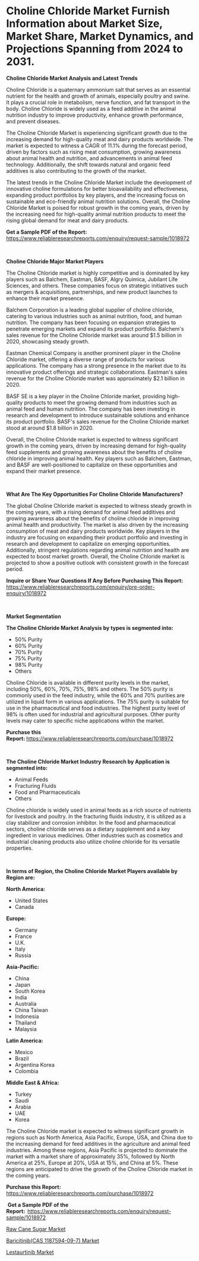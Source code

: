 <p><h1>Choline Chloride Market Furnish Information about Market Size, Market Share, Market Dynamics, and Projections Spanning from 2024 to 2031.</h1></p><p><strong>Choline Chloride Market Analysis and Latest Trends</strong></p>
<p><p>Choline Chloride is a quaternary ammonium salt that serves as an essential nutrient for the health and growth of animals, especially poultry and swine. It plays a crucial role in metabolism, nerve function, and fat transport in the body. Choline Chloride is widely used as a feed additive in the animal nutrition industry to improve productivity, enhance growth performance, and prevent diseases.</p><p>The Choline Chloride Market is experiencing significant growth due to the increasing demand for high-quality meat and dairy products worldwide. The market is expected to witness a CAGR of 11.1% during the forecast period, driven by factors such as rising meat consumption, growing awareness about animal health and nutrition, and advancements in animal feed technology. Additionally, the shift towards natural and organic feed additives is also contributing to the growth of the market.</p><p>The latest trends in the Choline Chloride Market include the development of innovative choline formulations for better bioavailability and effectiveness, expanding product portfolios by key players, and the increasing focus on sustainable and eco-friendly animal nutrition solutions. Overall, the Choline Chloride Market is poised for robust growth in the coming years, driven by the increasing need for high-quality animal nutrition products to meet the rising global demand for meat and dairy products.</p></p>
<p><strong>Get a Sample PDF of the Report:&nbsp;</strong> <a href="https://www.reliableresearchreports.com/enquiry/request-sample/1018972">https://www.reliableresearchreports.com/enquiry/request-sample/1018972</a></p>
<p>&nbsp;</p>
<p><strong>Choline Chloride Major Market Players</strong></p>
<p><p>The Choline Chloride market is highly competitive and is dominated by key players such as Balchem, Eastman, BASF, Algry Química, Jubilant Life Sciences, and others. These companies focus on strategic initiatives such as mergers & acquisitions, partnerships, and new product launches to enhance their market presence.</p><p>Balchem Corporation is a leading global supplier of choline chloride, catering to various industries such as animal nutrition, food, and human nutrition. The company has been focusing on expansion strategies to penetrate emerging markets and expand its product portfolio. Balchem's sales revenue for the Choline Chloride market was around $1.5 billion in 2020, showcasing steady growth.</p><p>Eastman Chemical Company is another prominent player in the Choline Chloride market, offering a diverse range of products for various applications. The company has a strong presence in the market due to its innovative product offerings and strategic collaborations. Eastman's sales revenue for the Choline Chloride market was approximately $2.1 billion in 2020.</p><p>BASF SE is a key player in the Choline Chloride market, providing high-quality products to meet the growing demand from industries such as animal feed and human nutrition. The company has been investing in research and development to introduce sustainable solutions and enhance its product portfolio. BASF's sales revenue for the Choline Chloride market stood at around $1.8 billion in 2020.</p><p>Overall, the Choline Chloride market is expected to witness significant growth in the coming years, driven by increasing demand for high-quality feed supplements and growing awareness about the benefits of choline chloride in improving animal health. Key players such as Balchem, Eastman, and BASF are well-positioned to capitalize on these opportunities and expand their market presence.</p></p>
<p>&nbsp;</p>
<p><strong>What Are The Key Opportunities For Choline Chloride Manufacturers?</strong></p>
<p><p>The global Choline Chloride market is expected to witness steady growth in the coming years, with a rising demand for animal feed additives and growing awareness about the benefits of choline chloride in improving animal health and productivity. The market is also driven by the increasing consumption of meat and dairy products worldwide. Key players in the industry are focusing on expanding their product portfolio and investing in research and development to capitalize on emerging opportunities. Additionally, stringent regulations regarding animal nutrition and health are expected to boost market growth. Overall, the Choline Chloride market is projected to show a positive outlook with consistent growth in the forecast period.</p></p>
<p><strong>Inquire or Share Your Questions If Any Before Purchasing This Report:</strong> <a href="https://www.reliableresearchreports.com/enquiry/pre-order-enquiry/1018972">https://www.reliableresearchreports.com/enquiry/pre-order-enquiry/1018972</a></p>
<p>&nbsp;</p>
<p><strong>Market Segmentation</strong></p>
<p><strong>The Choline Chloride Market Analysis by types is segmented into:</strong></p>
<p><ul><li>50% Purity</li><li>60% Purity</li><li>70% Purity</li><li>75% Purity</li><li>98% Purity</li><li>Others</li></ul></p>
<p><p>Choline Chloride is available in different purity levels in the market, including 50%, 60%, 70%, 75%, 98% and others. The 50% purity is commonly used in the feed industry, while the 60% and 70% purities are utilized in liquid form in various applications. The 75% purity is suitable for use in the pharmaceutical and food industries. The highest purity level of 98% is often used for industrial and agricultural purposes. Other purity levels may cater to specific niche applications within the market.</p></p>
<p><strong>Purchase this Report:&nbsp;</strong><a href="https://www.reliableresearchreports.com/purchase/1018972">https://www.reliableresearchreports.com/purchase/1018972</a></p>
<p>&nbsp;</p>
<p><strong>The Choline Chloride Market Industry Research by Application is segmented into:</strong></p>
<p><ul><li>Animal Feeds</li><li>Fracturing Fluids</li><li>Food and Pharmaceuticals</li><li>Others</li></ul></p>
<p><p>Choline chloride is widely used in animal feeds as a rich source of nutrients for livestock and poultry. In the fracturing fluids industry, it is utilized as a clay stabilizer and corrosion inhibitor. In the food and pharmaceutical sectors, choline chloride serves as a dietary supplement and a key ingredient in various medicines. Other industries such as cosmetics and industrial cleaning products also utilize choline chloride for its versatile properties.</p></p>
<p>&nbsp;</p>
<p><strong>In terms of Region, the Choline Chloride Market Players available by Region are:</strong></p>
<p>
    <p> <strong> North America: </strong>
        <ul>
            <li>United States</li>
            <li>Canada</li>
        </ul>
        </p> 
    <p> <strong> Europe: </strong>
        <ul>
            <li>Germany</li>
            <li>France</li>
            <li>U.K.</li>
            <li>Italy</li>
            <li>Russia</li>
        </ul>
        </p> 
    <p> <strong> Asia-Pacific: </strong>
        <ul>
            <li>China</li>
            <li>Japan</li>
            <li>South Korea</li>
            <li>India</li>
            <li>Australia</li>
            <li>China Taiwan</li>
            <li>Indonesia</li>
            <li>Thailand</li>
            <li>Malaysia</li>
        </ul>
        </p> 
    <p> <strong> Latin America: </strong>
        <ul>
            <li>Mexico</li>
            <li>Brazil</li>
            <li>Argentina Korea</li>
            <li>Colombia</li>
        </ul>
        </p> 
    <p> <strong> Middle East & Africa: </strong>
        <ul>
            <li>Turkey</li>
            <li>Saudi</li>
            <li>Arabia</li>
            <li>UAE</li>
            <li>Korea</li>
        </ul>
    </p>
    </p>
<p><p>The Choline Chloride market is expected to witness significant growth in regions such as North America, Asia Pacific, Europe, USA, and China due to the increasing demand for feed additives in the agriculture and animal feed industries. Among these regions, Asia Pacific is projected to dominate the market with a market share of approximately 35%, followed by North America at 25%, Europe at 20%, USA at 15%, and China at 5%. These regions are anticipated to drive the growth of the Choline Chloride market in the coming years.</p></p>
<p><strong>Purchase this Report: </strong><a href="https://www.reliableresearchreports.com/purchase/1018972">https://www.reliableresearchreports.com/purchase/1018972</a></p>
<p>&nbsp;<strong>Get a Sample PDF of the Report:&nbsp;&nbsp;</strong><a href="https://www.reliableresearchreports.com/enquiry/request-sample/1018972">https://www.reliableresearchreports.com/enquiry/request-sample/1018972</a></p>
<p><strong></strong></p>
<p><p><a href="https://view.publitas.com/reportprime-1/raw-cane-sugar-market-size-and-growth-market-segmentation-regional-and-country-breakdowns-and-market-trends-for-period-from-2024-2031/">Raw Cane Sugar Market</a></p><p><a href="https://view.publitas.com/reportprime-1/baricitinib-cas-1187594-09-7-market-size-growth-outlook-from-2023-to-2030-projecting-at-markets-trends-analysis-by-application-regional-outlook-and-revenue/">Baricitinib(CAS 1187594-09-7) Market</a></p><p><a href="https://view.publitas.com/reportprime-1/lestaurtinib-market-insights-market-players-and-forecast-till-2030/">Lestaurtinib Market</a></p></p>